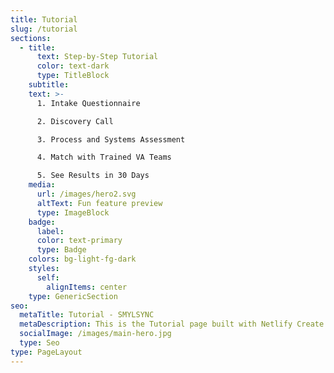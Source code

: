 ```yaml
---
title: Tutorial
slug: /tutorial
sections:
  - title:
      text: Step-by-Step Tutorial
      color: text-dark
      type: TitleBlock
    subtitle: 
    text: >-
      1. Intake Questionnaire

      2. Discovery Call

      3. Process and Systems Assessment

      4. Match with Trained VA Teams

      5. See Results in 30 Days
    media:
      url: /images/hero2.svg
      altText: Fun feature preview
      type: ImageBlock
    badge:
      label: 
      color: text-primary
      type: Badge
    colors: bg-light-fg-dark
    styles:
      self:
        alignItems: center
    type: GenericSection
seo:
  metaTitle: Tutorial - SMYLSYNC
  metaDescription: This is the Tutorial page built with Netlify Create.
  socialImage: /images/main-hero.jpg
  type: Seo
type: PageLayout
---
```

